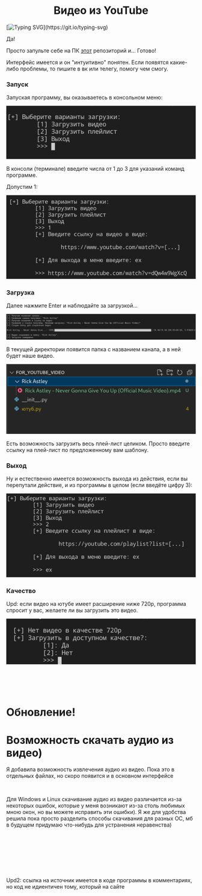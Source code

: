<h1 align='center'>Видео из YouTube</h1>

[![Typing SVG](https://readme-typing-svg.herokuapp.com?color=FF9999&lines=%D0%97%D0%B0%D0%B3%D1%80%D1%83%D0%B7%D0%B8%D1%82%D1%8C+%D0%B2%D0%B8%D0%B4%D0%B5%D0%BE+%D0%B8%D0%B7+YouTube+?)](https://git.io/typing-svg)
<p>Да!</p>
<p>Просто запульте себе на ПК <a href='https://github.com/divanys/for_youtube_video'> этот</a> репозиторий и... Готово!</p>
<p>Интерфейс имеется и он "интуитивно" понятен. Если появятся какие-либо проблемы, то пишите в вк или телегу, помогу чем смогу.</p>
<div class='interface'>
  <h3>Запуск</h3>
  <p>Запуская программу, вы оказываетесь в консольном меню:</p>
    <img src='https://github.com/divanys/for_youtube_video/blob/master/forPhoto/%D0%BD%D0%B0%D1%87%D0%B0%D0%BB%D0%BE.png'>
  <p>В консоли (терминале) введите числа от 1 до 3 для указаний команд программе.</p>
  <p>Допустим 1:</p>
    <img src='https://github.com/divanys/for_youtube_video/blob/master/forPhoto/%D0%B2%D0%B2%D0%BE%D0%B4%D0%A1%D1%81%D1%8B%D0%BB%D0%BA%D0%B8%D0%9D%D0%B0%D0%92%D0%B8%D0%B4%D0%B5%D0%BE.png'>
  <h3>Загрузка</h3>
  <p>Далее нажмите Enter и наблюдайте за загрузкой...</p>
    <img src='https://github.com/divanys/for_youtube_video/blob/master/forPhoto/%D0%B7%D0%B0%D0%B3%D1%80%D1%83%D0%B7%D0%BA%D0%B0.png'>
  <p>В текущей директории появится папка с названием канала, а в ней будет наше видео.</p>
    <img src='https://github.com/divanys/for_youtube_video/blob/master/forPhoto/%D0%B4%D0%B8%D1%80%D0%B5%D0%BA%D1%82%D0%BE%D1%80%D0%B8%D1%8F.png'>
  <p>Есть возможность загрузить весь плей-лист целиком. Просто введите ссылку на плей-лист по предложенному вам шаблону.</p>
  <h3>Выход</h3>
  <p>Ну и естественно имеется возможность выхода из действия, если вы перепутали действие, и из программы в целом (если введёте цифру 3):</p>
    <img src='https://github.com/divanys/for_youtube_video/blob/master/forPhoto/%D0%B2%D1%8B%D1%85%D0%BE%D0%B4%D0%98%D0%B7%D0%94%D0%B5%D0%B9%D1%81%D1%82%D0%B2%D0%B8%D1%8F.png'>
  <h3>Качество</h3>
<p>Upd: если видео на ютубе имеет расширение ниже 720p, программа спросит у вас, желаете ли вы загрузить это видео.</p>
    <img src='https://github.com/divanys/for_youtube_video/blob/master/forPhoto/%D0%BA%D0%B0%D1%87%D0%B5%D1%81%D1%82%D0%B2%D0%BE.png'>
</div>
<br>
<br>
<br>
<br>
<div class='mp3'>
  <h1>Обновление!</h1>
  <h1>Возможность скачать аудио из видео)</h1>
  <p>Я добавила возможность извлечения аудио из видео. Пока это в отдельных файлах, но скоро появится и в основном интерфейсе</p><br>
  <p>Для Windows и Linux скачивание аудио из видео различается из-за некоторых ошибок, которые у меня возникают из-за столь любимых мною окон, но вы можете исправить эти ошибки). Я же для удобства решила пока просто разделить способы скачивания для разных ОС, мб в будущем придумаю что-нибудь для устранения неравенства)</p>
 </div>
<br>
<br>
<br>
<br>
<br>
<br>
<p>Upd2: ссылка на источник имеется в коде программы в комментариях, но код не идиентичен тому, который на сайте</p>
